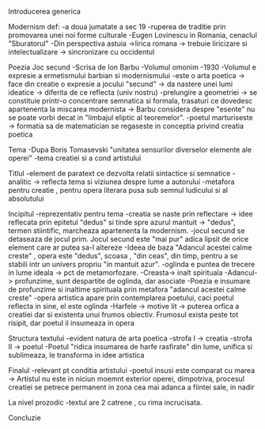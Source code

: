 Introducerea generica

Modernism def:
	-a doua jumatate a sec 19
	-ruperea de traditie prin promovarea unei noi forme culturale
	-Eugen Lovinescu in Romania, cenaclul "Sburatorul"
	-Din perspectiva astuia ->lirica romana -> trebuie liricizare si intelectualizare 
	-> sincronizare cu occidentul
	
Poezia Joc secund 
	-Scrisa de Ion Barbu 
	-Volumul omonim -1930 
	-Volumul e expresie a ermetismului barbian si modernismului 
	-este o arta poetica -> face din creatie o expresie a jocului "secund" -> da nastere unei lumi ideatice -> diferita de ce reflecta (univ nostru) 
	-prelungire a geometriei -> se constituie printr-o concentrare semnatica si formala, trasaturi ce dovedesc apartenenta la miscarea modernista -> Barbu considera despre "esente" nu se poate vorbi decat in "limbajul eliptic al teoremelor". 
	-poetul marturiseste -> formatia sa de matematician se regaseste in conceptia privind creatia poetica 

Tema
	-Dupa Boris Tomasevski "unitatea sensurilor diverselor elemente ale operei"
	-tema creatiei si a cond artistului

Titlul
	-element de paratext ce dezvolta relatii sintactice si semnatice
	-analitic -> reflecta tema si viziunea despre lume a autorului
	-metafora pentru creatie , pentru opera literara pusa sub semnul ludicului si al absolutului
	
Incipitul
	-reprezentativ pentru tema
	-creatia se naste prin reflectare -> idee reflecata prin epitetul "dedus" si tinde spre azurul mantuit -> "dedus", termen stiintific, marcheaza apartenenta la modernism.
	-jocul secund se detaseaza de jocul prim. Jocul secund este "mai pur" adica lipsit de orice element care ar putea sa-l altereze
	-Ideea de baza "Adancul acestei calme creste" , opera este "dedus", scoasa , "din ceas", din timp, pentru a se stabili intr un univers propriu "in mantuit azur".
	-oglinda e puntea de trecere in lume ideala -> pct de metamorfozare.
	-Creasta-> inalt spirituala
	-Adancul-> profunzime, sunt despartite de oglinda, dar asociate
	-Poezia e insumare de profunzime si inaltime spirituala prin metafora "adancul acestei calme creste"
	-opera artistica apare prin contemplarea poetului, caci poetul reflecta in sine, el este oglinda
	-Harfele -> motive lit -> puterea orfica a creatiei dar si existenta unui frumos obiectiv. Frumosul exista peste tot risipit, dar poetul il insumeaza in opera
	
Structura textului
	-evident natura de arta poetica
	-strofa I -> creatia
	-strofa II -> poetul
	-Poetul "ridica insumarea de harfe rasfirate" din lume, unifica si sublimeaza, le transforma in idee artistica
	
Finalul
	-relevant pt conditia artistului
	-poetul insusi este comparat cu marea -> Artistul nu este in niciun moemnt exterior operei, dimpotriva, procesul creatiei se petrece permanent in zona cea mai adanca a fiintei sale, in nadir
	
La nivel prozodic
	-textul are 2 catrene , cu rima incrucisata.

Concluzie












